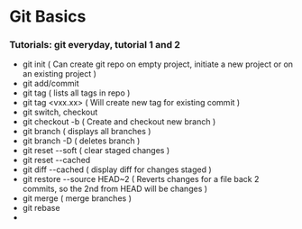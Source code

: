 # Git Basics
### Tutorials: git everyday, tutorial 1 and 2
- git init ( Can create git repo on empty project, initiate a new project or on an existing project )
- git add/commit
- git tag ( lists all tags in repo )
- git tag <vxx.xx> ( Will create new tag for existing commit )
- git switch, checkout
- git checkout -b <branch name> ( Create and checkout new branch )
- git branch ( displays all branches )
- git branch -D <branch name> ( deletes branch )
- git reset --soft ( clear staged changes )
- git reset --cached
- git diff --cached ( display diff for changes staged )
- git restore --source HEAD~2 <filename> ( Reverts changes for a file back 2 commits, so the 2nd from HEAD will be changes )
- git merge ( merge branches )
- git rebase
- 